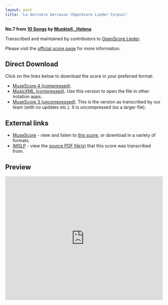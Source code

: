 ```yaml
---
layout: post
title: 'La dernière berceuse (OpenScore Lieder Corpus)'
---
```


__No.7 from [10 Songs](https://fourscoreandmore.org/openscore/lieder/Munktell%2C_Helena/10_Songs/) by [Munktell,_Helena](https://fourscoreandmore.org/openscore/lieder/Munktell%2C_Helena)__

Transcribed and maintained by contributors to [OpenScore Lieder].

Please visit the [official score page] for more information.

[official score page]: https://musescore.com/openscore-lieder-corpus/scores/6655859
[OpenScore Lieder]: https://musescore.com/openscore-lieder-corpus

## Direct Download

Click on the links below to download the score in your preferred format:
- [MuseScore 4 (compressed)](https://fourscoreandmore.org/openscore/lieder/Munktell%2C_Helena/10_Songs/07_La_derni%C3%A8re_berceuse.mscz).
- [MusicXML (compressed)](https://fourscoreandmore.org/openscore/lieder/Munktell%2C_Helena/10_Songs/07_La_derni%C3%A8re_berceuse.mxl). Use this version to open the file in other notation apps.
- [MuseScore 3 (uncompressed)](https://raw.githubusercontent.com/OpenScore/Lieder/refs/heads/main/scores/Munktell%2C_Helena/10_Songs/07_La_derni%C3%A8re_berceuse/lc6655859.mscx). This is the version as transcribed by our team (with no updates etc.). It is uncompressed (so a larger file).

## External links

- [MuseScore] - view and listen to [this score][MuseScore], or download in a variety of formats.
- [IMSLP] - view the [source PDF file(s)][IMSLP] that this score was transcribed from.

[MuseScore]: https://musescore.com/score/6655859
[IMSLP]: https://imslp.org/wiki/Special:ReverseLookup/434307

## Preview

<iframe width="100%" height="394" src="https://musescore.com/openscore-lieder-corpus/scores/6655859/embed" frameborder="0" allowfullscreen allow="autoplay; fullscreen"></iframe>
